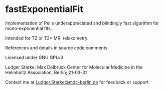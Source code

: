 # fastExponentialFit
 Implementation of Pei's underappreciated and blindingly fast algorithm for mono-exponential fits.

 Intended for T2 or T2* MRI relaxometry.
 
 References and details in source code comments.
 
 Licensed under GNU GPLv3

 Ludger Starke; Max Delbrück Center for Molecular Medicine in the Helmholtz Association, Berlin; 21-03-31

 Contact me at Ludger.Starke@mdc-berlin.de for feedback or support
